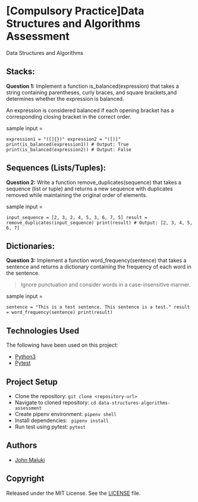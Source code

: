 # [Compulsory Practice]Data Structures and Algorithms Assessment

Data Structures and Algorithms

## Stacks:

**Question 1:** Implement a function is_balanced(expression) that takes a string
containing parentheses, curly braces, and square brackets,and determines whether
the expression is balanced.

An expression is considered balanced if each opening bracket has a corresponding closing
bracket in the correct order.

sample input =

`expression1 = "([]{})"
expression2 = "([)]"
print(is_balanced(expression1)) # Output: True
print(is_balanced(expression2)) # Output: False`

## Sequences (Lists/Tuples):

**Question 2:** Write a function remove_duplicates(sequence) that takes a
sequence (list or tuple) and returns a new sequence with duplicates
removed while maintaining the original order of elements.

sample input =

`input_sequence = [2, 3, 2, 4, 5, 3, 6, 7, 5]
result = remove_duplicates(input_sequence)
print(result) # Output: [2, 3, 4, 5, 6, 7]`

## Dictionaries:

**Question 3:** Implement a function word_frequency(sentence) that takes
a sentence and returns a dictionary containing the frequency of each
word in the sentence.

> Ignore punctuation and consider words in a case-insensitive manner.

sample input =

`sentence = "This is a test sentence. This sentence is a test."
result = word_frequency(sentence)
print(result)`

## Technologies Used

The following have been used on this project:

- [Python3](https://docs.python.org/3.10/)
- [Pytest](https://docs.pytest.org/en/latest/contents.html)

## Project Setup

- Clone the repository: `git clone <repository-url>`
- Navigate to cloned repository: `cd data-structures-algorithms-assessment`
- Create pipenv environment: `pipenv shell`
- Install dependencies: ` pipenv install`
- Run test using pytest: `pytest`

## Authors

- [John Maluki](https://github.com/john-maluki)

## Copyright

Released under the MIT License. See the [LICENSE](https://github.com/john-maluki/data-structures-algorithms-assessment/blob/main/License) file.
